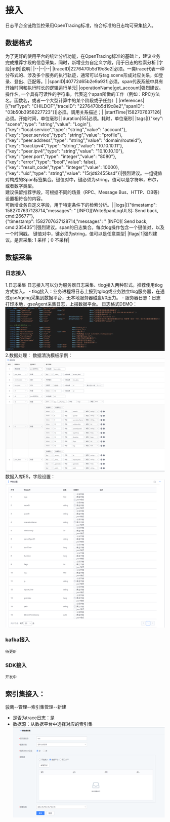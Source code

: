 # 接入
日志平台全链路监控采用OpenTracing标准，符合标准的日志均可采集接入。
## 数据格式
为了更好的使用平台的统计分析功能，在OpenTracing标准的基础上，建议业务完成推荐字段的信息采集，同时，新增业务自定义字段，用于日志的检索分析
|字段|示例|说明|
|--|--|--|
|traceID|2276470b5d19c8e2|必须。一类trace代表一种分布式的、涉及多个服务的执行轨迹，通常可以与tag.scene形成对应关系，如登录、登出、匹配等。|
|spanID|40772d65b2e9a93f|必须。span代表系统中具有开始时间和执行时长的逻辑运行单元|
|operationName|get_account|强烈建议。操作名, 一个具有可读性的字符串，代表这个span所做的工作（例如：RPC方法名，函数名，或者一个大型计算中的某个阶段或子任务）|
|references|[{"refType": "CHILDOF","traceID": "2276470b5d19c8e2","spanID": "03b50b3958227723"}]|必须。调用关系描述；|
|startTime|1582707637126|必须。开始时间，单位毫秒|
|duration|55|必须。耗时，单位毫秒|
|tags|[{"key": "scene","type": "string","value": "Login"},<br>{"key": "local.service","type": "string","value": "account"},<br>{"key": "peer.service","type": "string","value": "profile"},<br>{"key": "peer.address","type": "string","value": "domain/routeid"},<br>{"key": "loacl.ipv4","type": "string","value": "10.10.10.11"},<br>{"key": "peer.ipv4","type": "string","value": "10.10.10.10"},<br>{"key": "peer.port","type": "integer","value": "8080"},<br>{"key": "error","type": "bool","value": false},<br>{"key": "result_code","type": "integer","value": 10000},<br>{"key": "uid","type": "string","value": "15rjdti2455ksd"}]|强烈建议。一组键值对构成的Span标签集合。键值对中，键必须为string，值可以是字符串，布尔，或者数字类型。<br>建议保留推荐字段，可根据不同的场景（RPC、Message Bus、HTTP、DB等）设置相符合的内容。<br>可新增业务自定义字段，用于特定条件下的检索分析。|
|logs|[{"timestamp": 1582707637128714,"messages": " [INFO][WriteSpanLogULS]: Send back, cmd:26677"},<br>{"timestamp": 1582707637128714,"messages": " [INFO][ Send back, cmd:235435"]|强烈建议。span的日志集合。每次log操作包含一个键值对，以及一个时间戳。 键值对中，键必须为string，值可以是任意类型|
|flags|1|强烈建议。是否采集: 1 采样；0 不采样|

## 数据采集
### 日志接入
1.日志采集
	日志接入可以分为服务器日志采集、tlog接入两种形式。推荐使用tlog方式接入。
		- tlog接入：业务进程将日志上报到tglog或业务独立tlog服务器，在通过gseAgeng采集到数据平台，无本地服务器磁盘I/0压力。
		- 服务器日志：日志打印本地，gseAgent采集日志，上报数据平台。
    日志格式DEMO：
    ![enter image description here](../media/trace_access_1.png)
2.数据处理：
数据清洗模板示例：
![enter image description here](../media/trace_access_2.png)
数据入库ES，字段设置：
![enter image description here](../media/trace_access_3.png)

### kafka接入
	待更新
### SDK接入
	开发中
    
## 索引集接入：
骏鹰--管理--索引集管理--新建
- 是否为trace日志：是
- 数据源：从数据平台中选择对应的索引集
![enter image description here](../media/trace_access_4.png)
